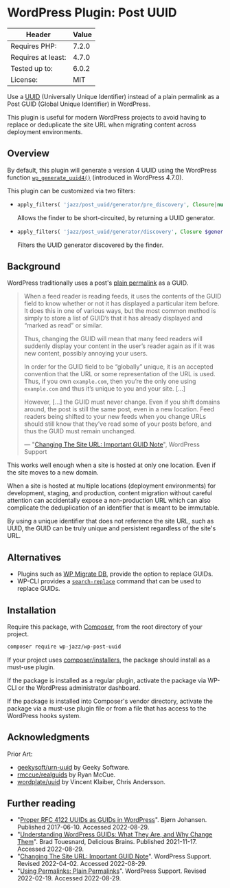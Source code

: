 # WordPress Plugin: Post UUID

| Header             | Value |
| ------------------ | ----- |
| Requires PHP:      | 7.2.0 |
| Requires at least: | 4.7.0 |
| Tested up to:      | 6.0.2 |
| License:           | MIT   |

Use a [UUID][wikipedia/uuid] (Universally Unique Identifier) instead of
a plain permalink as a Post GUID (Global Unique Identifier) in WordPress.

This plugin is useful for modern WordPress projects to avoid having to replace
or deduplicate the site URL when migrating content across deployment environments.

## Overview

By default, this plugin will generate a version 4 UUID using the WordPress function
[`wp_generate_uuid4()`][wp_generate_uuid4] (introduced in WordPress 4.7.0).

This plugin can be customized via two filters:

* 
  ```php
  apply_filters( 'jazz/post_uuid/generator/pre_discovery', Closure|null $pre_generator = null ) : Closure|null
  ```
  Allows the finder to be short-circuited, by returning a UUID generator.
* 
  ```php
  apply_filters( 'jazz/post_uuid/generator/discovery', Closure $generator ) : Closure
  ```
  Filters the UUID generator discovered by the finder.

## Background

WordPress traditionally uses a post's [plain permalink][wordpress.org?p=10867570]
as a GUID.

> When a feed reader is reading feeds, it uses the contents of the GUID field to
> know whether or not it has displayed a particular item before. It does this in
> one of various ways, but the most common method is simply to store a list of
> GUID’s that it has already displayed and “marked as read” or similar.
>
> Thus, changing the GUID will mean that many feed readers will suddenly display
> your content in the user’s reader again as if it was new content, possibly
> annoying your users.
>
> In order for the GUID field to be “globally” unique, it is an accepted
> convention that the URL or some representation of the URL is used.
> Thus, if you own `example.com`, then you’re the only one using `example.com`
> and thus it’s unique to you and your site. […]
>
> However, […] the GUID must never change. Even if you shift domains around,
> the post is still the same post, even in a new location. Feed readers being
> shifted to your new feeds when you change URLs should still know that they’ve
> read some of your posts before, and thus the GUID must remain unchanged.
>
> — "[Changing The Site URL: Important GUID Note][wordpress.org?p=10840035]",
> WordPress Support

This works well enough when a site is hosted at only one location.
Even if the site moves to a new domain.

When a site is hosted at multiple locations (deployment environments)
for development, staging, and production, content migration without careful
attention can accidentally expose a non-production URL which can also complicate
the deduplication of an identifier that is meant to be immutable.

By using a unique identifier that does not reference the site URL, such as UUID,
the GUID can be truly unique and persistent regardless of the site's URL.

## Alternatives

* Plugins such as [WP Migrate DB][deliciousbrains/wp-migrate-db],
  provide the option to replace GUIDs.
* WP-CLI provides a [`search-replace`][wp-cli-search-replace] command
  that can be used to replace GUIDs.

## Installation

Require this package, with [Composer](https://getcomposer.org/),
from the root directory of your project.

```sh
composer require wp-jazz/wp-post-uuid
```

If your project uses [composer/installers], the package should install
as a must-use plugin.

If the package is installed as a regular plugin, activate the package via
WP-CLI or the WordPress administrator dashboard.

If the package is installed into Composer's vendor directory, activate the
package via a must-use plugin file or from a file that has access to the
WordPress hooks system.

## Acknowledgments

Prior Art:

* [geekysoft/urn-uuid] by Geeky Software.
* [rmccue/realguids] by Ryan McCue.
* [wordplate/uuid] by Vincent Klaiber, Chris Andersson.

## Further reading

* "[Proper RFC 4122 UUIDs as GUIDs in WordPress][bjornjohansen.com?p=1901]". Bjørn Johansen.
  Published 2017-06-10. Accessed 2022-08-29.
* "[Understanding WordPress GUIDs: What They Are, and Why Change Them][deliciousbrains.com?p=6944]". Brad Touesnard, Delicious Brains.
  Published 2021-11-17. Accessed 2022-08-29.
* "[Changing The Site URL: Important GUID Note][wordpress.org?p=10840035]". WordPress Support.
  Revised 2022-04-02. Accessed 2022-08-29.
* "[Using Permalinks: Plain Permalinks][wordpress.org?p=10867570]". WordPress Support.
  Revised 2022-02-19. Accessed 2022-08-29.

[bjornjohansen.com?p=1901]:      https://bjornjohansen.com/uuid-as-wordpress-guid
[composer/installers]:           https://github.com/composer/installers
[deliciousbrains.com?p=6944]:    https://deliciousbrains.com/wordpress-post-guids-sometimes-update/
[geekysoft/urn-uuid]:            https://wordpress.org/plugins/urn-uuid/
[RFC 4122]:                      https://www.rfc-editor.org/rfc/rfc4122
[ramsey/uuid]:                   https://github.com/ramsey/uuid
[rmccue/realguids]:              https://github.com/rmccue/realguids
[wikipedia/uuid]:                https://en.wikipedia.org/wiki/Universally_unique_identifier
[wp-cli-search-replace]:         https://developer.wordpress.org/cli/commands/search-replace/
[wp_generate_uuid4]:             https://developer.wordpress.org/reference/functions/wp_generate_uuid4/
[wordplate/uuid]:                https://packagist.org/packages/wordplate/uuid
[wordpress.org?p=10840035]:      https://wordpress.org/support/article/changing-the-site-url/#important-guid-note
[wordpress.org?p=10867570]:      https://wordpress.org/support/article/using-permalinks/#plain-permalinks
[deliciousbrains/wp-migrate-db]: https://wordpress.org/plugins/wp-migrate-db/

